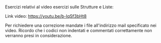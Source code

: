 Esercizi relativi al video esercizi sulle Strutture e Liste:

Link video: https://youtu.be/b-IqSf3bHt8

Per richiedere una correzione mandate i file all'indirizzo mail specificato nei video. Ricordo che i codici non indentati e commentati correttamente non verranno presi in considerazione.
